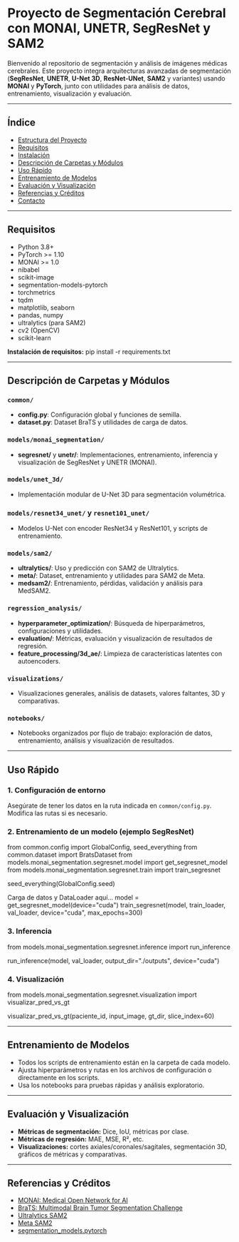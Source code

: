 # Proyecto de Segmentación Cerebral con MONAI, UNETR, SegResNet y SAM2

Bienvenido al repositorio de segmentación y análisis de imágenes médicas cerebrales. Este proyecto integra arquitecturas avanzadas de segmentación (**SegResNet**, **UNETR**, **U-Net 3D**, **ResNet-UNet**, **SAM2** y variantes) usando **MONAI** y **PyTorch**, junto con utilidades para análisis de datos, entrenamiento, visualización y evaluación.

---

## Índice

- [Estructura del Proyecto](#estructura-del-proyecto)
- [Requisitos](#requisitos)
- [Instalación](#instalación)
- [Descripción de Carpetas y Módulos](#descripción-de-carpetas-y-módulos)
- [Uso Rápido](#uso-rápido)
- [Entrenamiento de Modelos](#entrenamiento-de-modelos)
- [Evaluación y Visualización](#evaluación-y-visualización)
- [Referencias y Créditos](#referencias-y-créditos)
- [Contacto](#contacto)
---

## Requisitos

- Python 3.8+
- PyTorch >= 1.10
- MONAI >= 1.0
- nibabel
- scikit-image
- segmentation-models-pytorch
- torchmetrics
- tqdm
- matplotlib, seaborn
- pandas, numpy
- ultralytics (para SAM2)
- cv2 (OpenCV)
- scikit-learn

**Instalación de requisitos:**
pip install -r requirements.txt


---

## Descripción de Carpetas y Módulos

### `common/`
- **config.py**: Configuración global y funciones de semilla.
- **dataset.py**: Dataset BraTS y utilidades de carga de datos.

### `models/monai_segmentation/`
- **segresnet/** y **unetr/**: Implementaciones, entrenamiento, inferencia y visualización de SegResNet y UNETR (MONAI).

### `models/unet_3d/`
- Implementación modular de U-Net 3D para segmentación volumétrica.

### `models/resnet34_unet/` y `resnet101_unet/`
- Modelos U-Net con encoder ResNet34 y ResNet101, y scripts de entrenamiento.

### `models/sam2/`
- **ultralytics/**: Uso y predicción con SAM2 de Ultralytics.
- **meta/**: Dataset, entrenamiento y utilidades para SAM2 de Meta.
- **medsam2/**: Entrenamiento, pérdidas, validación y análisis para MedSAM2.

### `regression_analysis/`
- **hyperparameter_optimization/**: Búsqueda de hiperparámetros, configuraciones y utilidades.
- **evaluation/**: Métricas, evaluación y visualización de resultados de regresión.
- **feature_processing/3d_ae/**: Limpieza de características latentes con autoencoders.

### `visualizations/`
- Visualizaciones generales, análisis de datasets, valores faltantes, 3D y comparativas.

### `notebooks/`
- Notebooks organizados por flujo de trabajo: exploración de datos, entrenamiento, análisis y visualización de resultados.

---

## Uso Rápido

### 1. Configuración de entorno

Asegúrate de tener los datos en la ruta indicada en `common/config.py`. Modifica las rutas si es necesario.

### 2. Entrenamiento de un modelo (ejemplo SegResNet)

from common.config import GlobalConfig, seed_everything
from common.dataset import BratsDataset
from models.monai_segmentation.segresnet.model import get_segresnet_model
from models.monai_segmentation.segresnet.train import train_segresnet

seed_everything(GlobalConfig.seed)

Carga de datos y DataLoader aquí...
model = get_segresnet_model(device="cuda")
train_segresnet(model, train_loader, val_loader, device="cuda", max_epochs=300)


### 3. Inferencia

from models.monai_segmentation.segresnet.inference import run_inference

run_inference(model, val_loader, output_dir="./outputs", device="cuda")


### 4. Visualización

from models.monai_segmentation.segresnet.visualization import visualizar_pred_vs_gt

visualizar_pred_vs_gt(paciente_id, input_image, gt_dir, slice_index=60)


---

## Entrenamiento de Modelos

- Todos los scripts de entrenamiento están en la carpeta de cada modelo.
- Ajusta hiperparámetros y rutas en los archivos de configuración o directamente en los scripts.
- Usa los notebooks para pruebas rápidas y análisis exploratorio.

---

## Evaluación y Visualización

- **Métricas de segmentación:** Dice, IoU, métricas por clase.
- **Métricas de regresión:** MAE, MSE, R², etc.
- **Visualizaciones:** cortes axiales/coronales/sagitales, segmentación 3D, gráficos de métricas y comparativas.

---

## Referencias y Créditos

- [MONAI: Medical Open Network for AI](https://monai.io/)
- [BraTS: Multimodal Brain Tumor Segmentation Challenge](https://www.med.upenn.edu/cbica/brats2020/)
- [Ultralytics SAM2](https://github.com/ultralytics/ultralytics)
- [Meta SAM2](https://github.com/facebookresearch/segment-anything)
- [segmentation_models.pytorch](https://github.com/qubvel/segmentation_models.pytorch)

